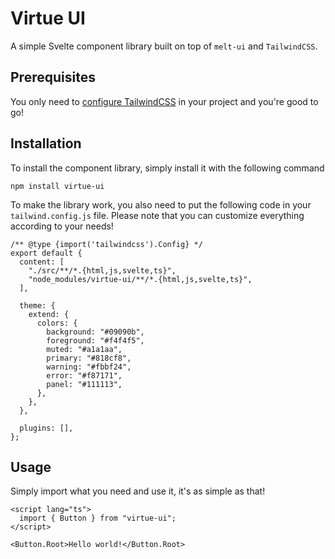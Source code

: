# Virtue UI

A simple Svelte component library built on top of `melt-ui` and `TailwindCSS`.

## Prerequisites

You only need to [configure TailwindCSS](https://tailwindcss.com/docs/guides/sveltekit) in your project and you're good to go!

## Installation

To install the component library, simply install it with the following command

```
npm install virtue-ui
```

To make the library work, you also need to put the following code in your `tailwind.config.js` file. Please note that you can customize everything according to your needs!

```
/** @type {import('tailwindcss').Config} */
export default {
  content: [
    "./src/**/*.{html,js,svelte,ts}",
    "node_modules/virtue-ui/**/*.{html,js,svelte,ts}",
  ],

  theme: {
    extend: {
      colors: {
        background: "#09090b",
        foreground: "#f4f4f5",
        muted: "#a1a1aa",
        primary: "#818cf8",
        warning: "#fbbf24",
        error: "#f87171",
        panel: "#111113",
      },
    },
  },

  plugins: [],
};
```

## Usage

Simply import what you need and use it, it's as simple as that!

```
<script lang="ts">
  import { Button } from "virtue-ui";
</script>

<Button.Root>Hello world!</Button.Root>
```
